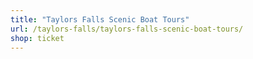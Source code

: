 ```yaml
---
title: "Taylors Falls Scenic Boat Tours"
url: /taylors-falls/taylors-falls-scenic-boat-tours/
shop: ticket
---
```

